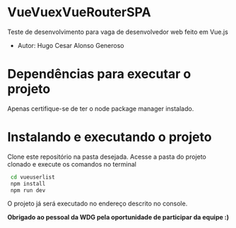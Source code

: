 # VueVuexVueRouterSPA



Teste de desenvolvimento para vaga de desenvolvedor web feito em Vue.js
- Autor: Hugo Cesar Alonso Generoso

# Dependências para executar o projeto
  Apenas certifique-se de ter o node package manager instalado.
 
# Instalando e executando o projeto
Clone este repositório na pasta desejada.
Acesse a pasta do projeto clonado e execute os comandos no terminal
```sh
 cd vueuserlist
 npm install
 npm run dev
```
O projeto já será executado no endereço descrito no console.

**Obrigado ao pessoal da WDG pela oportunidade de participar da equipe :)**
